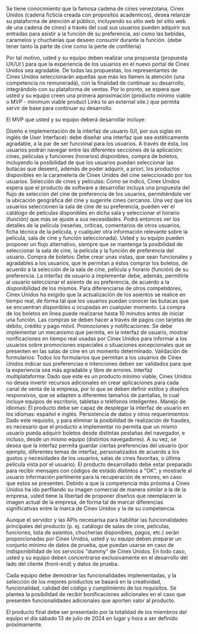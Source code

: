 Se tiene conocimiento que la famosa cadena de cines venezolana, Cinex Unidos (cadena ficticia creada con propositos academicos), desea relanzar su plataforma de atención al público, incluyendo su sitio web (el sitio web de una cadena de cines) a través del cual sus usuarios pueden adquirir sus entradas para asistir a la función de su preferencia, así como las bebidas, caramelos y chucherías que deseen consumir durante la función. (debe tener tanto la parte de cine como la perte de confiteria)

Por tal motivo, usted y su equipo deben realizar una propuesta  (propuesta UX/UI ) para que la experiencia de los usuarios en el nuevo portal de Cinex Unidos sea agradable. De todas las propuestas, los representantes de Cinex Unidos seleccionarán aquellas que más les llamen la atención (una competencia no remunerada), con la finalidad de continuar su desarrollo, integrándolo con su plataforma de ventas. Por lo pronto, se espera que usted y su equipo creen una primera aproximación (producto mínimo viable o MVP - minimum viable product Links to an external site.) que permita servir de base para continuar su desarrollo.

El MVP que usted y su equipo deberá desarrollar incluye:

Diseño e implementación de la interfaz de usuario (UI, por sus siglas en inglés de User Interface): debe diseñar una interfaz que sea estéticamente agradable, a la par de ser funcional para los usuarios. A través de ésta, los usuarios podrán navegar entre las diferentes secciones de la aplicación: cines, películas y funciones (horarios) disponibles, compra de boletos, incluyendo la posibilidad de que los usuarios puedan seleccionar las butacas que deseen), además de poder adquirir, a priori, los productos disponibles en la caramelería de Cinex Unidos del cine seleccionado por los usuarios.
Selección de cines y películas: Como se indicó, Cinex Unidos espera que el producto de software a desarrollar incluya una propuesta del flujo de selección del cine de preferencia de los usuarios, permitiéndole ver la ubicación geográfica del cine y sugerirle cines cercanos. Una vez que los usuarios seleccionen la sala de cine de su preferencia, pueden ver el catálogo de películas disponibles en dicha sala y seleccionar el horario (función) que más se ajuste a sus necesidades. Podrá entonces ver los detalles de la película (reseñas, críticas, comentarios de otros usuarios, ficha técnica de la película, y cualquier otra información relevante sobre la película, sala de cine y función seleccionada). Usted y su equipo pueden proponer un flujo alternativo, siempre que se mantenga la posibilidad de seleccionar la sala de cine, la película y la función de preferencia del usuario.
Compra de boletos: Debe crear unas vistas, que sean funcionales y agradables a los usuarios, que le permitan a éstos comprar los boletos, de acuerdo a la selección de la sala de cine, película y horario (función) de su preferencia. La interfaz de usuario a implementar debe, además, permitirle al usuario seleccionar el asiento de su preferencia, de acuerdo a la disponibilidad de los mismos. Para diferenciarse de otros competidores, Cinex Unidos ha exigido que la actualización de los asientos se realice en tiempo real, de forma tal que los usuarios puedan conocer las butacas que se encuentran disponibles u ocupadas en cualquier momento. La compra de los boletos en línea puede realizarse hasta 10 minutos antes de iniciar una función. Las compras se deben hacer a través de pagos con tarjetas de débito, crédito y pago móvil.
Promociones y notificaciones: Se debe implementar un mecanismo que permita, en la interfaz de usuario, mostrar norificaciones en tiempo real usadas por Cinex Unidos para informar a los usuarios sobre promociones especiales o situaciones excepcionales que se presenten en las salas de cine en un momento determinado.
Validación de formularios: Todos los formularios que permitan a los usuarios de Cinex Unidos indicar sus preferencias e intenciones deben ser validados para que la experiencia sea más agradable y libre de errores.
Interfaz multiplataforma: Dado que este es un producto mínimo viable, Cinex Unidos no desea invertir recursos adicionales en crear aplicaciones para cada canal de venta de la empresa, por lo que se deben definir estilos y diseños responsivos, que se adapten a diferentes tamaños de pantallas, lo cual incluye equipos de escritorio, tabletas o teléfonos inteligentes.
Manejo de idiomas: El producto debe ser capaz de desplegar la interfaz de usuario en los idiomas: español e inglés.
Persistencia de datos y otros requerimientos: Dado este requisito, y para eliminar la posibilidad de realización de fraudes, es necesario que el producto a implementar no permita que un mismo usuario pueda adquirir boletos desde distintas pestañas del navegador, e incluso, desde un mismo equipo (distintos navegadores). A su vez, se desea que la interfaz permita guardar ciertas preferencias del usuario (por ejemplo, diferentes temas de interfaz, personalizados de acuerdo a los gustos y necesidades de los usuarios, salas de cines favoritas, o última película vista por el usuario). El producto desarrollado debe estar preparado para recibir mensajes con códigos de estado distintos a "OK", y mostrarle al usuario información pertinente para la recuperación de errores, en caso que estos se presenten.
Debido a que la competencia más próxima a Cinex Unidos ha ido perfilando su imagen comercial de manera similar a la de la empresa, usted tiene la libertad de proponer diseños que reemplacen la imagen actual de la empresa, de forma tal de marcar diferencias significativas entre la marca de Cinex Unidos y la de su competencia.

Aunque el servidor y las APIs necesarisa para habilitar las funcionalidades principales del producto (p. ej. catálogo de salas de cine, películas, funciones, lista de asientos, chucherías disponibles, pagos, etc.) serán proporcionadas por Cinex Unidos, usted y su equipo deben preparar un conjunto mínimo de datos de prueba, que puedan usarse en caso de indisponibilidad de los servicios "dummy" de Cinex Unidos. En todo caso, usted y su equipo deben concentrarse exclusivamente en el desarrollo del lado del cliente (front-end) y datos de prueba.

Cada equipo debe demostrar las funcionalidades implementadas, y la selección de los mejores productos se basará en la creatividad, funcionalidad, calidad del código y cumplimiento de los requisitos. Se plantea la posibilidad de recibir bonificaciones adicionales en el caso que presenten funcionalidades adicionales que aporten valor al producto.

 El producto final debe ser presentado por la totalidad de los miembros del equipo el día sábado 13 de julio de 2024 en lugar y hora a ser definido próximamente.
